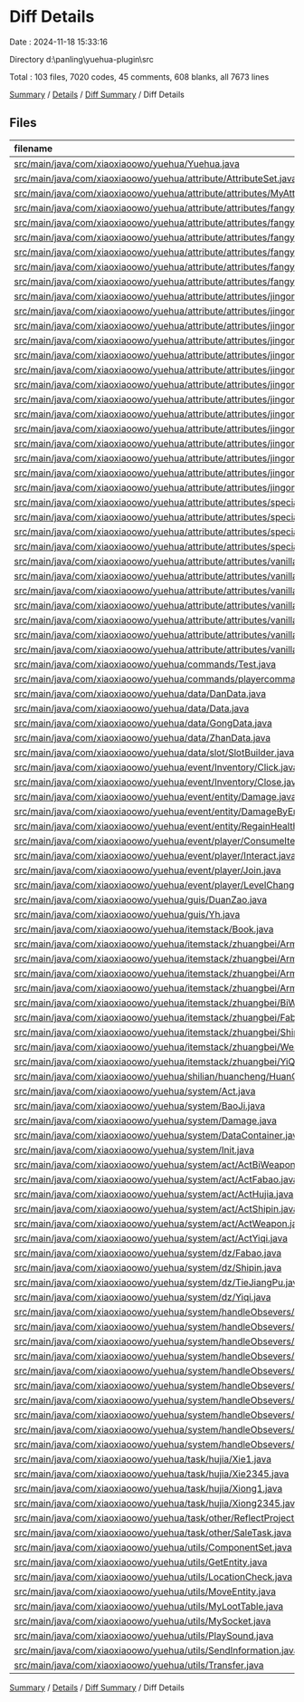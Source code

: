 # Diff Details

Date : 2024-11-18 15:33:16

Directory d:\\panling\\yuehua-plugin\\src

Total : 103 files,  7020 codes, 45 comments, 608 blanks, all 7673 lines

[Summary](results.md) / [Details](details.md) / [Diff Summary](diff.md) / Diff Details

## Files
| filename | language | code | comment | blank | total |
| :--- | :--- | ---: | ---: | ---: | ---: |
| [src/main/java/com/xiaoxiaoowo/yuehua/Yuehua.java](/src/main/java/com/xiaoxiaoowo/yuehua/Yuehua.java) | Java | 2 | 1 | 3 | 6 |
| [src/main/java/com/xiaoxiaoowo/yuehua/attribute/AttributeSet.java](/src/main/java/com/xiaoxiaoowo/yuehua/attribute/AttributeSet.java) | Java | 1,884 | 0 | 299 | 2,183 |
| [src/main/java/com/xiaoxiaoowo/yuehua/attribute/attributes/MyAttribute.java](/src/main/java/com/xiaoxiaoowo/yuehua/attribute/attributes/MyAttribute.java) | Java | 1 | 0 | 0 | 1 |
| [src/main/java/com/xiaoxiaoowo/yuehua/attribute/attributes/fangyu/Fakang.java](/src/main/java/com/xiaoxiaoowo/yuehua/attribute/attributes/fangyu/Fakang.java) | Java | 8 | 0 | 1 | 9 |
| [src/main/java/com/xiaoxiaoowo/yuehua/attribute/attributes/fangyu/Gedang.java](/src/main/java/com/xiaoxiaoowo/yuehua/attribute/attributes/fangyu/Gedang.java) | Java | 8 | 0 | 1 | 9 |
| [src/main/java/com/xiaoxiaoowo/yuehua/attribute/attributes/fangyu/Hujia.java](/src/main/java/com/xiaoxiaoowo/yuehua/attribute/attributes/fangyu/Hujia.java) | Java | 8 | 0 | 1 | 9 |
| [src/main/java/com/xiaoxiaoowo/yuehua/attribute/attributes/fangyu/Renxing.java](/src/main/java/com/xiaoxiaoowo/yuehua/attribute/attributes/fangyu/Renxing.java) | Java | 8 | 0 | 1 | 9 |
| [src/main/java/com/xiaoxiaoowo/yuehua/attribute/attributes/fangyu/Shengji.java](/src/main/java/com/xiaoxiaoowo/yuehua/attribute/attributes/fangyu/Shengji.java) | Java | 8 | 0 | 1 | 9 |
| [src/main/java/com/xiaoxiaoowo/yuehua/attribute/attributes/fangyu/ShouHu.java](/src/main/java/com/xiaoxiaoowo/yuehua/attribute/attributes/fangyu/ShouHu.java) | Java | 8 | 0 | 1 | 9 |
| [src/main/java/com/xiaoxiaoowo/yuehua/attribute/attributes/jingong/ArrowAdd.java](/src/main/java/com/xiaoxiaoowo/yuehua/attribute/attributes/jingong/ArrowAdd.java) | Java | 8 | 0 | 1 | 9 |
| [src/main/java/com/xiaoxiaoowo/yuehua/attribute/attributes/jingong/ArrowMul.java](/src/main/java/com/xiaoxiaoowo/yuehua/attribute/attributes/jingong/ArrowMul.java) | Java | 8 | 0 | 2 | 10 |
| [src/main/java/com/xiaoxiaoowo/yuehua/attribute/attributes/jingong/AttackAdd.java](/src/main/java/com/xiaoxiaoowo/yuehua/attribute/attributes/jingong/AttackAdd.java) | Java | 8 | 0 | 1 | 9 |
| [src/main/java/com/xiaoxiaoowo/yuehua/attribute/attributes/jingong/AttackMul.java](/src/main/java/com/xiaoxiaoowo/yuehua/attribute/attributes/jingong/AttackMul.java) | Java | 8 | 0 | 1 | 9 |
| [src/main/java/com/xiaoxiaoowo/yuehua/attribute/attributes/jingong/BaoJi.java](/src/main/java/com/xiaoxiaoowo/yuehua/attribute/attributes/jingong/BaoJi.java) | Java | 8 | 0 | 1 | 9 |
| [src/main/java/com/xiaoxiaoowo/yuehua/attribute/attributes/jingong/BaojiXiaoguo.java](/src/main/java/com/xiaoxiaoowo/yuehua/attribute/attributes/jingong/BaojiXiaoguo.java) | Java | 8 | 0 | 1 | 9 |
| [src/main/java/com/xiaoxiaoowo/yuehua/attribute/attributes/jingong/CoolReduce.java](/src/main/java/com/xiaoxiaoowo/yuehua/attribute/attributes/jingong/CoolReduce.java) | Java | 8 | 0 | 1 | 9 |
| [src/main/java/com/xiaoxiaoowo/yuehua/attribute/attributes/jingong/CoolReduceUnlimited.java](/src/main/java/com/xiaoxiaoowo/yuehua/attribute/attributes/jingong/CoolReduceUnlimited.java) | Java | 4 | 0 | 1 | 5 |
| [src/main/java/com/xiaoxiaoowo/yuehua/attribute/attributes/jingong/JinGongMul.java](/src/main/java/com/xiaoxiaoowo/yuehua/attribute/attributes/jingong/JinGongMul.java) | Java | 87 | 0 | 31 | 118 |
| [src/main/java/com/xiaoxiaoowo/yuehua/attribute/attributes/jingong/JingongAdd.java](/src/main/java/com/xiaoxiaoowo/yuehua/attribute/attributes/jingong/JingongAdd.java) | Java | 90 | 0 | 29 | 119 |
| [src/main/java/com/xiaoxiaoowo/yuehua/attribute/attributes/jingong/Pofa.java](/src/main/java/com/xiaoxiaoowo/yuehua/attribute/attributes/jingong/Pofa.java) | Java | 8 | 0 | 1 | 9 |
| [src/main/java/com/xiaoxiaoowo/yuehua/attribute/attributes/jingong/Pojia.java](/src/main/java/com/xiaoxiaoowo/yuehua/attribute/attributes/jingong/Pojia.java) | Java | 8 | 0 | 1 | 9 |
| [src/main/java/com/xiaoxiaoowo/yuehua/attribute/attributes/jingong/ZhenfaAdd.java](/src/main/java/com/xiaoxiaoowo/yuehua/attribute/attributes/jingong/ZhenfaAdd.java) | Java | 8 | 0 | 1 | 9 |
| [src/main/java/com/xiaoxiaoowo/yuehua/attribute/attributes/jingong/ZhenfaMul.java](/src/main/java/com/xiaoxiaoowo/yuehua/attribute/attributes/jingong/ZhenfaMul.java) | Java | 11 | 0 | 4 | 15 |
| [src/main/java/com/xiaoxiaoowo/yuehua/attribute/attributes/special/ArrowCountMax.java](/src/main/java/com/xiaoxiaoowo/yuehua/attribute/attributes/special/ArrowCountMax.java) | Java | 4 | 0 | 1 | 5 |
| [src/main/java/com/xiaoxiaoowo/yuehua/attribute/attributes/special/Danlu.java](/src/main/java/com/xiaoxiaoowo/yuehua/attribute/attributes/special/Danlu.java) | Java | 3 | 0 | 2 | 5 |
| [src/main/java/com/xiaoxiaoowo/yuehua/attribute/attributes/special/IsBow.java](/src/main/java/com/xiaoxiaoowo/yuehua/attribute/attributes/special/IsBow.java) | Java | 4 | 0 | 1 | 5 |
| [src/main/java/com/xiaoxiaoowo/yuehua/attribute/attributes/special/SlotWithId.java](/src/main/java/com/xiaoxiaoowo/yuehua/attribute/attributes/special/SlotWithId.java) | Java | 117 | 0 | 8 | 125 |
| [src/main/java/com/xiaoxiaoowo/yuehua/attribute/attributes/vanilla/AttackRange.java](/src/main/java/com/xiaoxiaoowo/yuehua/attribute/attributes/vanilla/AttackRange.java) | Java | 8 | 0 | 2 | 10 |
| [src/main/java/com/xiaoxiaoowo/yuehua/attribute/attributes/vanilla/AttackSpeed.java](/src/main/java/com/xiaoxiaoowo/yuehua/attribute/attributes/vanilla/AttackSpeed.java) | Java | 8 | 0 | 1 | 9 |
| [src/main/java/com/xiaoxiaoowo/yuehua/attribute/attributes/vanilla/DingLi.java](/src/main/java/com/xiaoxiaoowo/yuehua/attribute/attributes/vanilla/DingLi.java) | Java | 8 | 0 | 1 | 9 |
| [src/main/java/com/xiaoxiaoowo/yuehua/attribute/attributes/vanilla/Hp.java](/src/main/java/com/xiaoxiaoowo/yuehua/attribute/attributes/vanilla/Hp.java) | Java | 8 | 0 | 1 | 9 |
| [src/main/java/com/xiaoxiaoowo/yuehua/attribute/attributes/vanilla/HpMul.java](/src/main/java/com/xiaoxiaoowo/yuehua/attribute/attributes/vanilla/HpMul.java) | Java | 54 | 0 | 11 | 65 |
| [src/main/java/com/xiaoxiaoowo/yuehua/attribute/attributes/vanilla/Jump.java](/src/main/java/com/xiaoxiaoowo/yuehua/attribute/attributes/vanilla/Jump.java) | Java | 8 | 0 | 1 | 9 |
| [src/main/java/com/xiaoxiaoowo/yuehua/attribute/attributes/vanilla/Speed.java](/src/main/java/com/xiaoxiaoowo/yuehua/attribute/attributes/vanilla/Speed.java) | Java | 11 | 0 | 1 | 12 |
| [src/main/java/com/xiaoxiaoowo/yuehua/commands/Test.java](/src/main/java/com/xiaoxiaoowo/yuehua/commands/Test.java) | Java | 4 | 0 | 2 | 6 |
| [src/main/java/com/xiaoxiaoowo/yuehua/commands/playercommand/Sell.java](/src/main/java/com/xiaoxiaoowo/yuehua/commands/playercommand/Sell.java) | Java | -15 | 0 | -4 | -19 |
| [src/main/java/com/xiaoxiaoowo/yuehua/data/DanData.java](/src/main/java/com/xiaoxiaoowo/yuehua/data/DanData.java) | Java | 6 | 0 | 0 | 6 |
| [src/main/java/com/xiaoxiaoowo/yuehua/data/Data.java](/src/main/java/com/xiaoxiaoowo/yuehua/data/Data.java) | Java | 7 | 0 | 1 | 8 |
| [src/main/java/com/xiaoxiaoowo/yuehua/data/GongData.java](/src/main/java/com/xiaoxiaoowo/yuehua/data/GongData.java) | Java | 6 | 0 | 3 | 9 |
| [src/main/java/com/xiaoxiaoowo/yuehua/data/ZhanData.java](/src/main/java/com/xiaoxiaoowo/yuehua/data/ZhanData.java) | Java | 1 | 0 | 0 | 1 |
| [src/main/java/com/xiaoxiaoowo/yuehua/data/slot/SlotBuilder.java](/src/main/java/com/xiaoxiaoowo/yuehua/data/slot/SlotBuilder.java) | Java | 2 | 0 | 1 | 3 |
| [src/main/java/com/xiaoxiaoowo/yuehua/event/Inventory/Click.java](/src/main/java/com/xiaoxiaoowo/yuehua/event/Inventory/Click.java) | Java | 1 | 0 | -2 | -1 |
| [src/main/java/com/xiaoxiaoowo/yuehua/event/Inventory/Close.java](/src/main/java/com/xiaoxiaoowo/yuehua/event/Inventory/Close.java) | Java | 16 | 0 | 0 | 16 |
| [src/main/java/com/xiaoxiaoowo/yuehua/event/entity/Damage.java](/src/main/java/com/xiaoxiaoowo/yuehua/event/entity/Damage.java) | Java | 6 | 0 | 4 | 10 |
| [src/main/java/com/xiaoxiaoowo/yuehua/event/entity/DamageByEntity.java](/src/main/java/com/xiaoxiaoowo/yuehua/event/entity/DamageByEntity.java) | Java | 16 | 0 | 5 | 21 |
| [src/main/java/com/xiaoxiaoowo/yuehua/event/entity/RegainHealth.java](/src/main/java/com/xiaoxiaoowo/yuehua/event/entity/RegainHealth.java) | Java | 3 | 0 | 1 | 4 |
| [src/main/java/com/xiaoxiaoowo/yuehua/event/player/ConsumeItem.java](/src/main/java/com/xiaoxiaoowo/yuehua/event/player/ConsumeItem.java) | Java | 7 | 0 | -1 | 6 |
| [src/main/java/com/xiaoxiaoowo/yuehua/event/player/Interact.java](/src/main/java/com/xiaoxiaoowo/yuehua/event/player/Interact.java) | Java | 49 | 0 | 2 | 51 |
| [src/main/java/com/xiaoxiaoowo/yuehua/event/player/Join.java](/src/main/java/com/xiaoxiaoowo/yuehua/event/player/Join.java) | Java | -2 | 0 | -1 | -3 |
| [src/main/java/com/xiaoxiaoowo/yuehua/event/player/LevelChange.java](/src/main/java/com/xiaoxiaoowo/yuehua/event/player/LevelChange.java) | Java | 2 | 0 | 0 | 2 |
| [src/main/java/com/xiaoxiaoowo/yuehua/guis/DuanZao.java](/src/main/java/com/xiaoxiaoowo/yuehua/guis/DuanZao.java) | Java | 23 | 0 | 11 | 34 |
| [src/main/java/com/xiaoxiaoowo/yuehua/guis/Yh.java](/src/main/java/com/xiaoxiaoowo/yuehua/guis/Yh.java) | Java | 3 | 0 | 0 | 3 |
| [src/main/java/com/xiaoxiaoowo/yuehua/itemstack/Book.java](/src/main/java/com/xiaoxiaoowo/yuehua/items/Book.java) | Java | 3 | 0 | 0 | 3 |
| [src/main/java/com/xiaoxiaoowo/yuehua/itemstack/zhuangbei/ArmorChest.java](/src/main/java/com/xiaoxiaoowo/yuehua/items/zhuangbei/ArmorChest.java) | Java | 353 | 0 | 0 | 353 |
| [src/main/java/com/xiaoxiaoowo/yuehua/itemstack/zhuangbei/ArmorFeet.java](/src/main/java/com/xiaoxiaoowo/yuehua/items/zhuangbei/ArmorFeet.java) | Java | 341 | 0 | 0 | 341 |
| [src/main/java/com/xiaoxiaoowo/yuehua/itemstack/zhuangbei/ArmorHead.java](/src/main/java/com/xiaoxiaoowo/yuehua/items/zhuangbei/ArmorHead.java) | Java | 341 | 0 | 0 | 341 |
| [src/main/java/com/xiaoxiaoowo/yuehua/itemstack/zhuangbei/ArmorLeg.java](/src/main/java/com/xiaoxiaoowo/yuehua/items/zhuangbei/ArmorLeg.java) | Java | 344 | 0 | 0 | 344 |
| [src/main/java/com/xiaoxiaoowo/yuehua/itemstack/zhuangbei/BiWeapon.java](/src/main/java/com/xiaoxiaoowo/yuehua/items/zhuangbei/BiWeapon.java) | Java | 330 | 0 | 6 | 336 |
| [src/main/java/com/xiaoxiaoowo/yuehua/itemstack/zhuangbei/Fabao.java](/src/main/java/com/xiaoxiaoowo/yuehua/items/zhuangbei/Fabao.java) | Java | 318 | 0 | 9 | 327 |
| [src/main/java/com/xiaoxiaoowo/yuehua/itemstack/zhuangbei/Shipin.java](/src/main/java/com/xiaoxiaoowo/yuehua/items/zhuangbei/Shipin.java) | Java | 927 | 0 | 14 | 941 |
| [src/main/java/com/xiaoxiaoowo/yuehua/itemstack/zhuangbei/Weapon.java](/src/main/java/com/xiaoxiaoowo/yuehua/items/zhuangbei/Weapon.java) | Java | 620 | 0 | 0 | 620 |
| [src/main/java/com/xiaoxiaoowo/yuehua/itemstack/zhuangbei/YiQi.java](/src/main/java/com/xiaoxiaoowo/yuehua/items/zhuangbei/YiQi.java) | Java | 237 | 0 | 0 | 237 |
| [src/main/java/com/xiaoxiaoowo/yuehua/shilian/huancheng/HuanCheng.java](/src/main/java/com/xiaoxiaoowo/yuehua/shilian/huancheng/HuanCheng.java) | Java | 8 | 0 | -1 | 7 |
| [src/main/java/com/xiaoxiaoowo/yuehua/system/Act.java](/src/main/java/com/xiaoxiaoowo/yuehua/system/Act.java) | Java | -37 | 0 | -21 | -58 |
| [src/main/java/com/xiaoxiaoowo/yuehua/system/BaoJi.java](/src/main/java/com/xiaoxiaoowo/yuehua/system/BaoJi.java) | Java | -26 | -1 | -4 | -31 |
| [src/main/java/com/xiaoxiaoowo/yuehua/system/Damage.java](/src/main/java/com/xiaoxiaoowo/yuehua/system/Damage.java) | Java | 60 | 4 | 12 | 76 |
| [src/main/java/com/xiaoxiaoowo/yuehua/system/DataContainer.java](/src/main/java/com/xiaoxiaoowo/yuehua/system/DataContainer.java) | Java | 0 | 1 | 1 | 2 |
| [src/main/java/com/xiaoxiaoowo/yuehua/system/Init.java](/src/main/java/com/xiaoxiaoowo/yuehua/system/Init.java) | Java | 137 | 0 | 31 | 168 |
| [src/main/java/com/xiaoxiaoowo/yuehua/system/act/ActBiWeapon.java](/src/main/java/com/xiaoxiaoowo/yuehua/system/act/ActBiWeapon.java) | Java | -3 | 0 | -2 | -5 |
| [src/main/java/com/xiaoxiaoowo/yuehua/system/act/ActFabao.java](/src/main/java/com/xiaoxiaoowo/yuehua/system/act/ActFabao.java) | Java | -3 | 0 | -2 | -5 |
| [src/main/java/com/xiaoxiaoowo/yuehua/system/act/ActHujia.java](/src/main/java/com/xiaoxiaoowo/yuehua/system/act/ActHujia.java) | Java | -45 | 0 | -11 | -56 |
| [src/main/java/com/xiaoxiaoowo/yuehua/system/act/ActShipin.java](/src/main/java/com/xiaoxiaoowo/yuehua/system/act/ActShipin.java) | Java | -3 | 0 | -2 | -5 |
| [src/main/java/com/xiaoxiaoowo/yuehua/system/act/ActWeapon.java](/src/main/java/com/xiaoxiaoowo/yuehua/system/act/ActWeapon.java) | Java | -3 | 0 | -2 | -5 |
| [src/main/java/com/xiaoxiaoowo/yuehua/system/act/ActYiqi.java](/src/main/java/com/xiaoxiaoowo/yuehua/system/act/ActYiqi.java) | Java | -3 | 0 | -2 | -5 |
| [src/main/java/com/xiaoxiaoowo/yuehua/system/dz/Fabao.java](/src/main/java/com/xiaoxiaoowo/yuehua/system/dz/Fabao.java) | Java | 2 | 0 | 0 | 2 |
| [src/main/java/com/xiaoxiaoowo/yuehua/system/dz/Shipin.java](/src/main/java/com/xiaoxiaoowo/yuehua/system/dz/Shipin.java) | Java | 2 | 0 | 0 | 2 |
| [src/main/java/com/xiaoxiaoowo/yuehua/system/dz/TieJiangPu.java](/src/main/java/com/xiaoxiaoowo/yuehua/system/dz/TieJiangPu.java) | Java | 2 | 0 | 0 | 2 |
| [src/main/java/com/xiaoxiaoowo/yuehua/system/dz/Yiqi.java](/src/main/java/com/xiaoxiaoowo/yuehua/system/dz/Yiqi.java) | Java | 2 | 0 | 0 | 2 |
| [src/main/java/com/xiaoxiaoowo/yuehua/system/handleObsevers/DoAttackObserver.java](/src/main/java/com/xiaoxiaoowo/yuehua/system/handleObsevers/DoAttackObserver.java) | Java | 3 | 0 | 1 | 4 |
| [src/main/java/com/xiaoxiaoowo/yuehua/system/handleObsevers/DoAttackedObserver.java](/src/main/java/com/xiaoxiaoowo/yuehua/system/handleObsevers/DoAttackedObserver.java) | Java | 118 | 0 | 29 | 147 |
| [src/main/java/com/xiaoxiaoowo/yuehua/system/handleObsevers/DoBaojiObserver.java](/src/main/java/com/xiaoxiaoowo/yuehua/system/handleObsevers/DoBaojiObserver.java) | Java | 3 | 0 | 1 | 4 |
| [src/main/java/com/xiaoxiaoowo/yuehua/system/handleObsevers/DoCuredObserver.java](/src/main/java/com/xiaoxiaoowo/yuehua/system/handleObsevers/DoCuredObserver.java) | Java | -16 | 0 | -1 | -17 |
| [src/main/java/com/xiaoxiaoowo/yuehua/system/handleObsevers/DoDeathObserver.java](/src/main/java/com/xiaoxiaoowo/yuehua/system/handleObsevers/DoDeathObserver.java) | Java | 3 | 0 | 1 | 4 |
| [src/main/java/com/xiaoxiaoowo/yuehua/system/handleObsevers/DoHitObserver.java](/src/main/java/com/xiaoxiaoowo/yuehua/system/handleObsevers/DoHitObserver.java) | Java | 3 | 0 | 0 | 3 |
| [src/main/java/com/xiaoxiaoowo/yuehua/system/handleObsevers/DoHuDunObserver.java](/src/main/java/com/xiaoxiaoowo/yuehua/system/handleObsevers/DoHuDunObserver.java) | Java | 3 | 0 | 1 | 4 |
| [src/main/java/com/xiaoxiaoowo/yuehua/system/handleObsevers/DoJiNengObservers.java](/src/main/java/com/xiaoxiaoowo/yuehua/system/handleObsevers/DoJiNengObservers.java) | Java | 19 | 0 | 5 | 24 |
| [src/main/java/com/xiaoxiaoowo/yuehua/system/handleObsevers/DoPlayerProjectileObserver.java](/src/main/java/com/xiaoxiaoowo/yuehua/system/handleObsevers/DoPlayerProjectileObserver.java) | Java | 7 | 0 | 3 | 10 |
| [src/main/java/com/xiaoxiaoowo/yuehua/system/handleObsevers/DoZhenfaObserver.java](/src/main/java/com/xiaoxiaoowo/yuehua/system/handleObsevers/DoZhenfaObserver.java) | Java | 20 | 0 | 4 | 24 |
| [src/main/java/com/xiaoxiaoowo/yuehua/task/hujia/Xie1.java](/src/main/java/com/xiaoxiaoowo/yuehua/task/hujia/Xie1.java) | Java | 33 | 0 | 9 | 42 |
| [src/main/java/com/xiaoxiaoowo/yuehua/task/hujia/Xie2345.java](/src/main/java/com/xiaoxiaoowo/yuehua/task/hujia/Xie2345.java) | Java | 39 | 1 | 10 | 50 |
| [src/main/java/com/xiaoxiaoowo/yuehua/task/hujia/Xiong1.java](/src/main/java/com/xiaoxiaoowo/yuehua/task/hujia/Xiong1.java) | Java | 6 | 0 | 2 | 8 |
| [src/main/java/com/xiaoxiaoowo/yuehua/task/hujia/Xiong2345.java](/src/main/java/com/xiaoxiaoowo/yuehua/task/hujia/Xiong2345.java) | Java | 38 | 0 | 9 | 47 |
| [src/main/java/com/xiaoxiaoowo/yuehua/task/other/ReflectProjectile.java](/src/main/java/com/xiaoxiaoowo/yuehua/task/other/ReflectProjectile.java) | Java | 58 | 0 | 17 | 75 |
| [src/main/java/com/xiaoxiaoowo/yuehua/task/other/SaleTask.java](/src/main/java/com/xiaoxiaoowo/yuehua/task/other/SaleTask.java) | Java | 6 | 0 | 1 | 7 |
| [src/main/java/com/xiaoxiaoowo/yuehua/utils/ComponentSet.java](/src/main/java/com/xiaoxiaoowo/yuehua/utils/ComponentSet.java) | Java | 13 | 0 | -3 | 10 |
| [src/main/java/com/xiaoxiaoowo/yuehua/utils/GetEntity.java](/src/main/java/com/xiaoxiaoowo/yuehua/utils/GetEntity.java) | Java | 6 | 0 | 1 | 7 |
| [src/main/java/com/xiaoxiaoowo/yuehua/utils/LocationCheck.java](/src/main/java/com/xiaoxiaoowo/yuehua/utils/LocationCheck.java) | Java | 52 | 38 | 26 | 116 |
| [src/main/java/com/xiaoxiaoowo/yuehua/utils/MoveEntity.java](/src/main/java/com/xiaoxiaoowo/yuehua/utils/MoveEntity.java) | Java | 7 | 0 | 1 | 8 |
| [src/main/java/com/xiaoxiaoowo/yuehua/utils/MyLootTable.java](/src/main/java/com/xiaoxiaoowo/yuehua/utils/MyLootTable.java) | Java | 10 | 1 | 1 | 12 |
| [src/main/java/com/xiaoxiaoowo/yuehua/utils/MySocket.java](/src/main/java/com/xiaoxiaoowo/yuehua/utils/MySocket.java) | Java | 38 | 0 | 2 | 40 |
| [src/main/java/com/xiaoxiaoowo/yuehua/utils/PlaySound.java](/src/main/java/com/xiaoxiaoowo/yuehua/utils/PlaySound.java) | Java | 69 | 0 | 23 | 92 |
| [src/main/java/com/xiaoxiaoowo/yuehua/utils/SendInformation.java](/src/main/java/com/xiaoxiaoowo/yuehua/utils/SendInformation.java) | Java | 4 | 0 | 1 | 5 |
| [src/main/java/com/xiaoxiaoowo/yuehua/utils/Transfer.java](/src/main/java/com/xiaoxiaoowo/yuehua/utils/Transfer.java) | Java | -1 | 0 | 2 | 1 |

[Summary](results.md) / [Details](details.md) / [Diff Summary](diff.md) / Diff Details